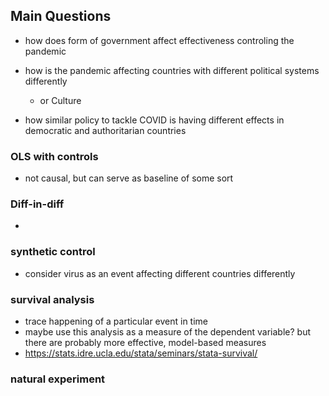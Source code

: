 ## Main Questions

* how does form of government affect effectiveness controling the pandemic 

* how is the pandemic affecting countries with different political systems differently 
  * or Culture 
* how similar policy to tackle COVID is having different effects in democratic and authoritarian countries 

### OLS with controls 

* not causal, but can serve as baseline of some sort 

### Diff-in-diff 

* 

### synthetic control 

* consider virus as an event affecting different countries differently 

### survival analysis 

* trace happening of a particular event in time 
* maybe use this analysis as a measure of the dependent variable? but there are probably more effective, model-based measures 
* https://stats.idre.ucla.edu/stata/seminars/stata-survival/ 

### natural experiment 

